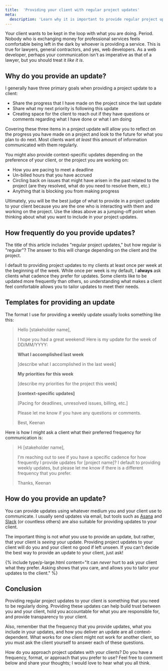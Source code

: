 ```yaml
---
title:  'Providing your client with regular project updates'
meta: 
  description: 'Learn why it is important to provide regular project updates to your clients.'
---
```


Your client wants to be kept in the loop with what you are doing. Period. Nobody who is exchanging money for professional services feels comfortable being left in the dark by whoever is providing a service. This is true for lawyers, general contractors, and yes, web developers. As a web developer, perhaps your communication isn't as imperative as that of a lawyer, but you should treat it *like it is*.

## Why do you provide an update?
I generally have three primary goals when providing a project update to a client: 
- Share the progress that I have made on the project since the last update
- Share what my next priority is following this update
- Creating space for the client to reach out if they have questions or comments regarding what I have done or what I am doing

Covering these three items in a project update will allow you to reflect on the progress you have made on a project and look to the future for what you plan to do next. Most clients want *at least* this amount of information communicated with them regularly.

You might also provide context-specific updates depending on the preference of your client, or the project you are working on:
- How you are pacing to meet a deadline
- Un-billed hours that you have accrued 
- Circling back on issues that might have arisen in the past related to the project (are they resolved, what do you need to resolve them, etc.)
- Anything that is blocking you from making progress

Ultimately, you will be the best judge of what to provide in a project update to your client because you are the one who is interacting with them and working on the project. Use the ideas above as a jumping-off point when thinking about what you want to include in your project updates. 

## How frequently do you provide updates?
The title of this article includes "regular project updates," but how regular is "regular"? The answer to this will change depending on the client and the project.

I default to providing project updates to my clients at least once per week at the beginning of the week. While once per week is my default, I **always** ask clients what cadence they prefer for updates. Some clients like to be updated more frequently than others, so understanding what makes a client feel comfortable allows you to tailor updates to meet their needs.

## Templates for providing an update
The format I use for providing a weekly update usually looks something like this: 

> Hello [stakeholder name],
> 
> I hope you had a great weekend! Here is my update for the week of DD/MM/YYYY: 
> 
> **What I accomplished last week**
>
> [describe what I accomplished in the last week]
> 
> **My priorities for this week**
> 
> [describe my priorities for the project this week]
> 
> **[context-specific updates]**
> 
> [Pacing for deadlines, unresolved issues, billing, etc.]
> 
> Please let me know if you have any questions or comments. 
> 
> Best,
> Keenan 

Here is how I might ask a client what their preferred frequency for communication is: 

> Hi [stakeholder name], 
> 
> I'm reaching out to see if you have a specific cadence for how frequently I provide updates for [project name]? I default to providing weekly updates, but please let me know if there is a different frequency that you prefer.
> 
> Thanks, 
> Keenan

## How do you provide an update?
You can provide updates using whatever medium you and your client use to communicate. I usually send updates via email, but tools such as [Asana](https://asana.com/) and [Slack](https://slack.com/) (or countless others) are also suitable for providing updates to your client. 

The important thing is not *what* you use to provide an update, but rather, that your client is *seeing* your update. Providing project updates to your client will do you and your client no good if left unseen. If you can't decide the best way to provide an update to your client, just ask! 

{% include type/p-large.html content="It can <em>never</em> hurt to ask your client what they prefer. Asking shows that you care, and allows you to tailor your updates to the client." %}


## Conclusion 
Providing regular project updates to your client is something that you need to be regularly doing. Providing these updates can help build trust between you and your client, hold you accountable for what you are responsible for, and provide transparency to your client. 

Also, remember that the frequency that you provide updates, what you include in your updates, and how you deliver an update are all context-dependent. What works for one client might not work for another client, so you must ask the client yourself to answer each of these questions.

How do you approach project updates with your clients? Do you have a frequency, format, or approach that you prefer to use? Feel free to comment below and share your thoughts; I would love to hear what you all think.